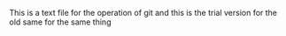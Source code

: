 This is a text file for the operation of git and this is the trial version for the old same for the same thing